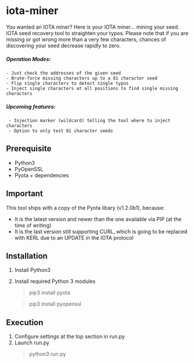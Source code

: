 # iota-miner
You wanted an IOTA miner? Here is your IOTA miner... mining your seed. IOTA seed recovery tool to straighten your typos. Please note that if you are missing or got wrong more than a very few characters, chances of discovering your seed decrease rapidly to zero.

##### Operation Modes:

    - Just check the addresses of the given seed  
    - Brute-force missing characters up to a 81 character seed  
    - Flip single characters to detect single typos  
    - Inject single characters at all positions to find single missing characters
  
##### Upcoming features:

     - Injection marker (wildcard) telling the tool where to inject characters
     - Option to only test 81 character seeds
   

## Prerequisite
- Python3
- PyOpenSSL
- Pyota + dependencies

## Important
This tool ships with a copy of the Pyota libary (v1.2.0b1), because:
- It is the latest version and newer than the one available via PIP (at the time of writing)
- It is the last version still supporting CURL, which is going to be replaced with KERL due to an UPDATE in the IOTA protocol

## Installation
1) Install Python3
2) Install required Python 3 modules
    > pip3 install pyota
    
    > pip3 install pyopenssl

## Execution
1) Configure settings at the top section in run.py
2) Launch run.py
    > python3 run.py
